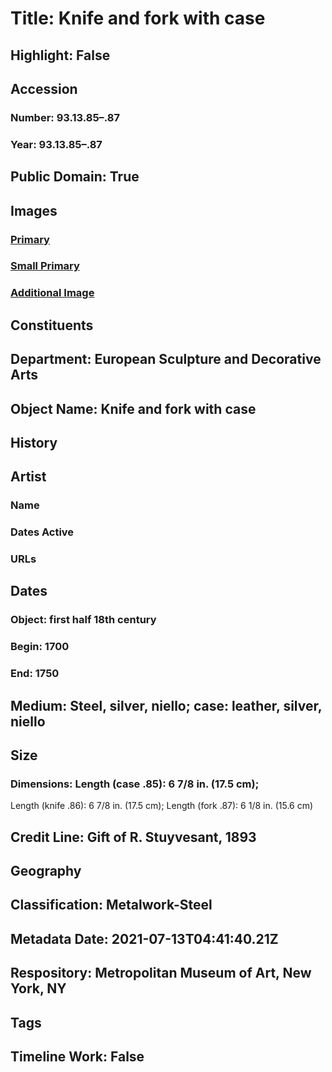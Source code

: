 # Title: Knife and fork with case
## Highlight: False
## Accession
### Number: 93.13.85–.87
### Year: 93.13.85–.87
## Public Domain: True
## Images
### [Primary](https://images.metmuseum.org/CRDImages/es/original/DP-21041-062.jpg)
### [Small Primary](https://images.metmuseum.org/CRDImages/es/web-large/DP-21041-062.jpg)
### [Additional Image](https://images.metmuseum.org/CRDImages/es/original/DP-21041-071.jpg)
## Constituents
## Department: European Sculpture and Decorative Arts
## Object Name: Knife and fork with case
## History
## Artist
### Name
### Dates Active
### URLs
## Dates
### Object: first half 18th century
### Begin: 1700
### End: 1750
## Medium: Steel, silver, niello; case:  leather, silver, niello
## Size
### Dimensions: Length (case .85): 6 7/8 in. (17.5 cm);
Length (knife .86): 6 7/8 in. (17.5 cm);
Length (fork .87): 6 1/8 in. (15.6 cm)
## Credit Line: Gift of R. Stuyvesant, 1893
## Geography
## Classification: Metalwork-Steel
## Metadata Date: 2021-07-13T04:41:40.21Z
## Respository: Metropolitan Museum of Art, New York, NY
## Tags
## Timeline Work: False